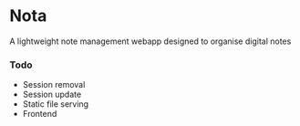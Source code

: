 # Nota

A lightweight note management webapp designed to organise digital notes

### Todo

* Session removal
* Session update
* Static file serving
* Frontend
